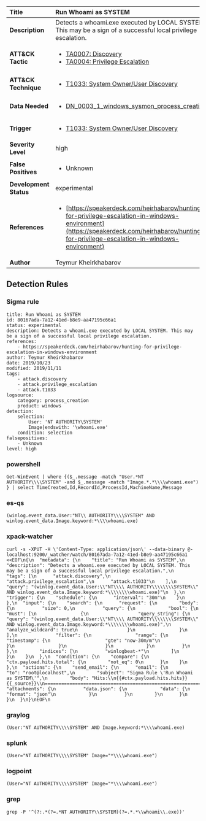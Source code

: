 | Title                    | Run Whoami as SYSTEM       |
|:-------------------------|:------------------|
| **Description**          | Detects a whoami.exe executed by LOCAL SYSTEM. This may be a sign of a successful local privilege escalation. |
| **ATT&amp;CK Tactic**    |  <ul><li>[TA0007: Discovery](https://attack.mitre.org/tactics/TA0007)</li><li>[TA0004: Privilege Escalation](https://attack.mitre.org/tactics/TA0004)</li></ul>  |
| **ATT&amp;CK Technique** | <ul><li>[T1033: System Owner/User Discovery](https://attack.mitre.org/techniques/T1033)</li></ul>  |
| **Data Needed**          | <ul><li>[DN_0003_1_windows_sysmon_process_creation](../Data_Needed/DN_0003_1_windows_sysmon_process_creation.md)</li></ul>  |
| **Trigger**              | <ul><li>[T1033: System Owner/User Discovery](../Triggers/T1033.md)</li></ul>  |
| **Severity Level**       | high |
| **False Positives**      | <ul><li>Unknown</li></ul>  |
| **Development Status**   | experimental |
| **References**           | <ul><li>[https://speakerdeck.com/heirhabarov/hunting-for-privilege-escalation-in-windows-environment](https://speakerdeck.com/heirhabarov/hunting-for-privilege-escalation-in-windows-environment)</li></ul>  |
| **Author**               | Teymur Kheirkhabarov |


## Detection Rules

### Sigma rule

```
title: Run Whoami as SYSTEM
id: 80167ada-7a12-41ed-b8e9-aa47195c66a1
status: experimental
description: Detects a whoami.exe executed by LOCAL SYSTEM. This may be a sign of a successful local privilege escalation.
references:
    - https://speakerdeck.com/heirhabarov/hunting-for-privilege-escalation-in-windows-environment
author: Teymur Kheirkhabarov
date: 2019/10/23
modified: 2019/11/11
tags:
    - attack.discovery
    - attack.privilege_escalation
    - attack.t1033
logsource:
    category: process_creation
    product: windows
detection:
    selection:
        User: 'NT AUTHORITY\SYSTEM'
        Image|endswith: '\whoami.exe'
    condition: selection
falsepositives:
    - Unknown
level: high

```





### powershell
    
```
Get-WinEvent | where {($_.message -match "User.*NT AUTHORITY\\\\SYSTEM" -and $_.message -match "Image.*.*\\\\whoami.exe") } | select TimeCreated,Id,RecordId,ProcessId,MachineName,Message
```


### es-qs
    
```
(winlog.event_data.User:"NT\\ AUTHORITY\\\\SYSTEM" AND winlog.event_data.Image.keyword:*\\\\whoami.exe)
```


### xpack-watcher
    
```
curl -s -XPUT -H \'Content-Type: application/json\' --data-binary @- localhost:9200/_watcher/watch/80167ada-7a12-41ed-b8e9-aa47195c66a1 <<EOF\n{\n  "metadata": {\n    "title": "Run Whoami as SYSTEM",\n    "description": "Detects a whoami.exe executed by LOCAL SYSTEM. This may be a sign of a successful local privilege escalation.",\n    "tags": [\n      "attack.discovery",\n      "attack.privilege_escalation",\n      "attack.t1033"\n    ],\n    "query": "(winlog.event_data.User:\\"NT\\\\ AUTHORITY\\\\\\\\SYSTEM\\" AND winlog.event_data.Image.keyword:*\\\\\\\\whoami.exe)"\n  },\n  "trigger": {\n    "schedule": {\n      "interval": "30m"\n    }\n  },\n  "input": {\n    "search": {\n      "request": {\n        "body": {\n          "size": 0,\n          "query": {\n            "bool": {\n              "must": [\n                {\n                  "query_string": {\n                    "query": "(winlog.event_data.User:\\"NT\\\\ AUTHORITY\\\\\\\\SYSTEM\\" AND winlog.event_data.Image.keyword:*\\\\\\\\whoami.exe)",\n                    "analyze_wildcard": true\n                  }\n                }\n              ],\n              "filter": {\n                "range": {\n                  "timestamp": {\n                    "gte": "now-30m/m"\n                  }\n                }\n              }\n            }\n          }\n        },\n        "indices": [\n          "winlogbeat-*"\n        ]\n      }\n    }\n  },\n  "condition": {\n    "compare": {\n      "ctx.payload.hits.total": {\n        "not_eq": 0\n      }\n    }\n  },\n  "actions": {\n    "send_email": {\n      "email": {\n        "to": "root@localhost",\n        "subject": "Sigma Rule \'Run Whoami as SYSTEM\'",\n        "body": "Hits:\\n{{#ctx.payload.hits.hits}}{{_source}}\\n================================================================================\\n{{/ctx.payload.hits.hits}}",\n        "attachments": {\n          "data.json": {\n            "data": {\n              "format": "json"\n            }\n          }\n        }\n      }\n    }\n  }\n}\nEOF\n
```


### graylog
    
```
(User:"NT AUTHORITY\\\\SYSTEM" AND Image.keyword:*\\\\whoami.exe)
```


### splunk
    
```
(User="NT AUTHORITY\\\\SYSTEM" Image="*\\\\whoami.exe")
```


### logpoint
    
```
(User="NT AUTHORITY\\\\SYSTEM" Image="*\\\\whoami.exe")
```


### grep
    
```
grep -P '^(?:.*(?=.*NT AUTHORITY\\SYSTEM)(?=.*.*\\whoami\\.exe))'
```



